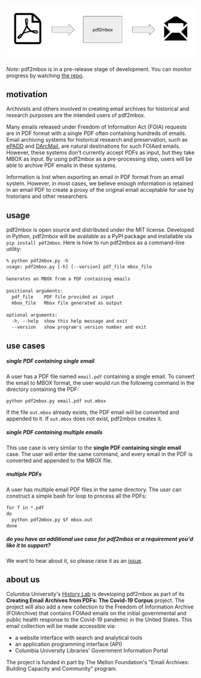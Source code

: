 ![Image](pdf2mbox_diagram.png)

*Note:* pdf2mbox is in a pre-release stage of development. You can monitor progress by watching [the repo](https://github.com/history-lab/pdf2mbox).

## motivation
Archivists and others involved in creating email archives for historical and research purposes are the intended users of pdf2mbox. 

Many emails released under Freedom of Information Act (FOIA) requests are in PDF format with a single PDF often containing hundreds of emails. Email archiving systems for historical research and preservation, such as [ePADD](https://epadd.stanford.edu/) and [DArcMail](https://siarchives.si.edu/what-we-do/digital-curation/email-preservation-darcmail), are natural destinations for such FOIAed emails. However, these systems don't currently accept PDFs as input, but they take MBOX as input. By using pdf2mbox as a pre-processing step, users will be able to archive PDF emails in these systems.

Information is lost when exporting an email in PDF format from an email system. However, in most cases, we believe enough information is retained in an email PDF to create a proxy of the original email acceptable for use by historians and other researchers.

## usage
pdf2mbox is open source and distributed under the MIT license. Developed in Python, pdf2mbox will be available as a PyPI package and installable via `pip install pdf2mbox`. Here is how to run pdf2mbox as a command-line utility: 
```
% python pdf2mbox.py -h
usage: pdf2mbox.py [-h] [--version] pdf_file mbox_file

Generates an MBOX from a PDF containing emails

positional arguments:
  pdf_file    PDF file provided as input
  mbox_file   Mbox file generated as output

optional arguments:
  -h, --help  show this help message and exit
  --version   show program's version number and exit
```
  
## use cases

##### single PDF containing single email
A user has a PDF file named `email.pdf` containing a single email. To convert the email to MBOX format, the user would run the following command in the directory containing the PDF:
```
python pdf2mbox.py email.pdf out.mbox
```
If the file `out.mbox` already exists, the PDF email will be converted and appended to it. If `out.mbox` does not exist, pdf2mbox creates it.

##### single PDF containing multiple emails
This use case is very similar to the **single PDF containing single email** case. The user will enter the same command, and every email in the PDF is converted and appended to the MBOX file.

##### multiple PDFs
A user has multiple email PDF files in the same directory. The user can construct a simple bash for loop to process all the PDFs:

```
for f in *.pdf
do
  python pdf2mbox.py $f mbox.out
done
```

##### do you have an additional use case for pdf2mbox or a requirement you'd like it to support? 
We want to hear about it, so please raise it as an [issue](https://github.com/history-lab/pdf2mbox/issues).

## about us
Columbia University's [History Lab](http://history-lab.org) is developing pdf2mbox as part of its **Creating Email Archives from PDFs: The Covid-19 Corpus** project.  The project will also add a new collection to the Freedom of Information Archive (FOIArchive) that contains FOIAed emails on the initial governmental and public health response to the Covid-19 pandemic in the United States. This email collection will be made accessible via: 
- a website interface with search and analytical tools
- an application programming interface (API)
- Columbia University Libraries' Government Information Portal

The project is funded in part by The Mellon Foundation's "Email Archives: Building Capacity and Community" program.

